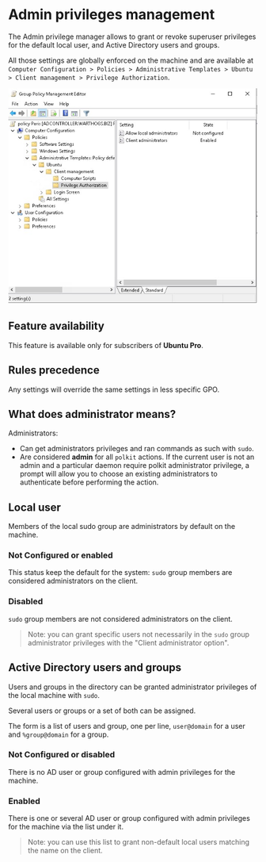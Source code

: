 # Admin privileges management

The Admin privilege manager allows to grant or revoke superuser privileges for the default local user, and Active Directory users and groups.

All those settings are globally enforced on the machine and are available at `Computer Configuration > Policies > Administrative Templates > Ubuntu > Client management > Privilege Authorization`.

![Privileges screen in AD](../images/privileges-options.png)

## Feature availability

This feature is available only for subscribers of **Ubuntu Pro**.

## Rules precedence

Any settings will override the same settings in less specific GPO.

## What does administrator means?

Administrators:

* Can get administrators privileges and ran commands as such with `sudo`.
* Are considered **admin** for all `polkit` actions. If the current user is not an admin and a particular daemon require polkit administrator privilege, a prompt will allow you to choose an existing administrators to authenticate before performing the action.

## Local user

Members of the local sudo group are administrators by default on the machine.

### Not Configured or enabled

This status keep the default for the system: `sudo` group members are considered administrators on the client.

### Disabled

`sudo` group members are not considered administrators on the client.

> Note: you can grant specific users not necessarily in the `sudo` group administrator privileges with the "Client administrator option".

## Active Directory users and groups

Users and groups in the directory can be granted administrator privileges of the local machine with `sudo`.

Several users or groups or a set of both can be assigned.

The form is a list of users and group, one per line, `user@domain` for a user and `%group@domain` for a group.

### Not Configured or disabled

There is no AD user or group configured with admin privileges for the machine.

### Enabled

There is one or several AD user or group configured with admin privileges for the machine via the list under it.

> Note: you can use this list to grant non-default local users matching the name on the client.
